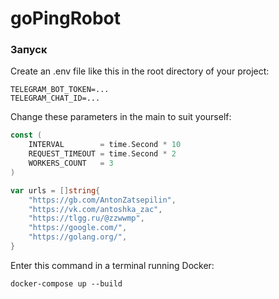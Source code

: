 # goPingRobot

### Запуск

Create an .env file like this in the root directory of your project:

```
TELEGRAM_BOT_TOKEN=...
TELEGRAM_CHAT_ID=...
```

Change these parameters in the main to suit yourself:

``` go
const (
	INTERVAL        = time.Second * 10
	REQUEST_TIMEOUT = time.Second * 2
	WORKERS_COUNT   = 3
)

var urls = []string{
	"https://gb.com/AntonZatsepilin",
	"https://vk.com/antoshka_zac",
	"https://tlgg.ru/@zzwwmp",
	"https://google.com/",
	"https://golang.org/",
}
```

Enter this command in a terminal running Docker:
```
docker-compose up --build
```